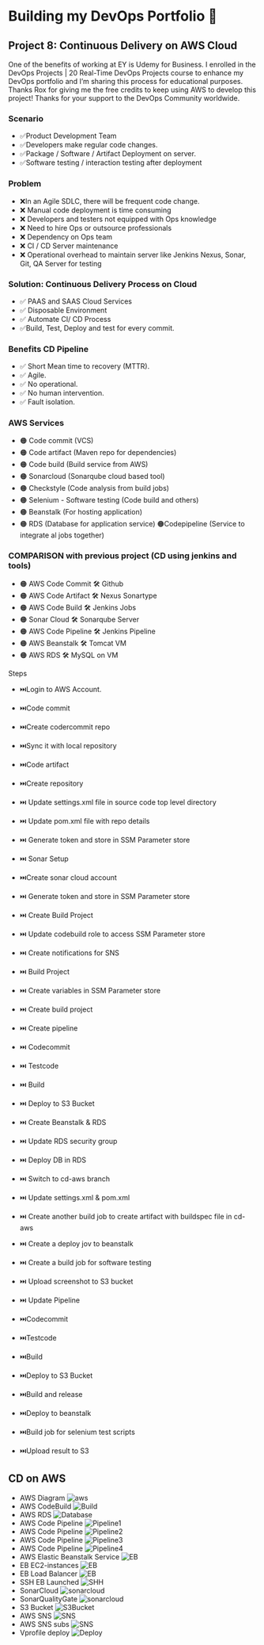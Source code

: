 # Building my DevOps Portfolio 🚀

## Project 8: Continuous Delivery on AWS Cloud 

One of the benefits of working at EY is Udemy for Business. I enrolled in the DevOps Projects | 20 Real-Time DevOps Projects course to enhance my DevOps portfolio and I’m sharing this process for educational purposes.
Thanks Rox for giving me the free credits to keep using AWS to develop this project! Thanks for your support to the DevOps Community worldwide. 

### Scenario
- ✅Product Development Team
- ✅Developers make regular code changes.
- ✅Package / Software / Artifact Deployment on server.
- ✅Software testing / interaction testing after deployment

### Problem
- ❌In an Agile SDLC, there will be frequent code change.
- ❌ Manual code deployment is time consuming
- ❌ Developers and testers not equipped with Ops knowledge
- ❌ Need to hire Ops or outsource professionals
- ❌ Dependency on Ops team
- ❌ CI / CD Server maintenance
- ❌ Operational overhead to maintain server like Jenkins Nexus, Sonar, Git, QA Server for testing

### Solution: Continuous Delivery Process on Cloud
- ✅ PAAS and SAAS Cloud Services
- ✅ Disposable Environment
- ✅ Automate CI/ CD Process
- ✅Build, Test, Deploy and test for every commit.

### Benefits CD Pipeline
- ✅ Short Mean time to recovery (MTTR).
- ✅ Agile.
- ✅ No operational.
- ✅ No human intervention.
- ✅ Fault isolation.

### AWS Services
- 🟠 Code commit (VCS)
- 🟠 Code artifact (Maven repo for dependencies)
- 🟠 Code build (Build service from AWS)
- 🟠 Sonarcloud (Sonarqube cloud based tool)
- 🟠 Checkstyle (Code analysis from build jobs)
- 🟠 Selenium - Software testing (Code build and others)
- 🟠 Beanstalk (For hosting application)
- 🟠 RDS (Database for application service)
🟠Codepipeline (Service to integrate al jobs together)

### COMPARISON with previous project (CD using jenkins and tools)
- 🟠 AWS Code Commit		🛠️ Github
- 🟠 AWS Code Artifact		🛠️ Nexus Sonartype
- 🟠 AWS Code Build	    	🛠️ Jenkins Jobs
- 🟠 Sonar Cloud		    🛠️ Sonarqube Server
- 🟠 AWS Code Pipeline    	🛠️ Jenkins Pipeline
- 🟠 AWS Beanstalk   		🛠️ Tomcat VM
- 🟠 AWS RDS		    	🛠️ MySQL on VM

Steps
- ⏭️Login to AWS Account.
- ⏭️Code commit
- ⏭️Create codercommit repo
- ⏭️Sync it with local repository

- ⏭️Code artifact
- 	⏭️Create  repository
- 	⏭️ Update settings.xml file in source code top level directory
- 	⏭️ Update pom.xml file with repo details
- 	⏭️ Generate token and store in SSM Parameter store

- ⏭️ Sonar Setup
- 	⏭️Create sonar cloud account
- 	⏭️ Generate token and store in SSM Parameter store
- 	⏭️ Create Build Project
- 	⏭️ Update codebuild role to access SSM Parameter store

- ⏭️ Create notifications for SNS

- ⏭️ Build Project
- 	⏭️ Create variables in SSM Parameter store
- 	⏭️ Create build project

- ⏭️ Create pipeline
- 	⏭️ Codecommit
- 	⏭️ Testcode
- 	⏭️ Build
- 	⏭️ Deploy to S3 Bucket

- ⏭️ Create Beanstalk & RDS
- ⏭️ Update RDS security group
- ⏭️ Deploy DB in RDS
- ⏭️ Switch to cd-aws branch
- ⏭️ Update settings.xml & pom.xml
- ⏭️ Create another build job to create artifact with buildspec file in cd-aws
- ⏭️ Create a deploy jov to beanstalk
- ⏭️ Create a build job for software testing
- ⏭️ Upload screenshot to S3 bucket
- ⏭️ Update Pipeline
-	⏭️Codecommit
-	⏭️Testcode
-	⏭️Build
-	⏭️Deploy to S3 Bucket
-	⏭️Build and release
-	⏭️Deploy to beanstalk
-	⏭️Build job for selenium test scripts
-	⏭️Upload result to S3
	

## CD on AWS
- AWS Diagram
![aws](images/AWS-Project8-Diagram.drawio.png)
- AWS CodeBuild
![Build](images/buildProjects.png)
- AWS RDS
![Database](images/aws-rds.png)
- AWS Code Pipeline
![Pipeline1](images/aws-code-pipeline1.png)
- AWS Code Pipeline
![Pipeline2](images/aws-code-pipeline2.png)
- AWS Code Pipeline
![Pipeline3](images/aws-code-pipeline3.png)
- AWS Code Pipeline
![Pipeline4](images/aws-code-pipeline4.png)
- AWS Elastic Beanstalk Service
![EB](images/eb-environment.png.png)
- EB EC2-instances
![EB](images/EC2-instances-EB.png)
- EB Load Balancer
![EB](images/load-balancer-aws.png)
- SSH EB Launched
![SHH](images/EB-launched.png)
- SonarCloud
![sonarcloud](images/sonarcloudio.png)
- SonarQualityGate
![sonarcloud](images/vprofile-QualityGates.png)
- S3 Bucket
![S3Bucket](images/s3-bucket.png)
- AWS SNS
![SNS](images/amazon-sns.png)
- AWS SNS subs
![SNS](images/notification-subscription.png)
- Vprofile deploy
![Deploy](images/eb-vprofile-site-failed-deployment.png)
